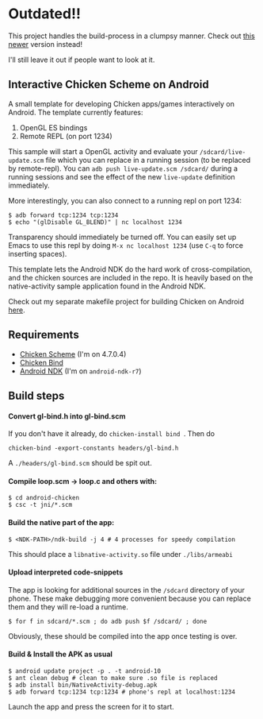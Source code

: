 # Outdated!!

This project handles the build-process in a clumpsy manner. Check out 
[this newer](https://github.com/chicken-mobile/chicken-sdl2-android-builder) version instead!

I'll still leave it out if people want to look at it.

## Interactive Chicken Scheme on Android 

A small template for developing Chicken apps/games interactively on
Android. The template currently features:

1. OpenGL ES bindings
1. Remote REPL (on port 1234)

This sample will start a OpenGL activity and evaluate your
`/sdcard/live-update.scm` file which you can replace in a running
session (to be replaced by remote-repl). You can `adb push live-update.scm /sdcard/` during
a running sessions and see the effect of the new `live-update` definition immediately.

More interestingly, you can also connect to a running repl on port 1234:

    $ adb forward tcp:1234 tcp:1234
    $ echo "(glDisable GL_BLEND)" | nc localhost 1234

Transparency should immediately be turned off. You can easily set up Emacs
to use this repl by doing `M-x nc localhost 1234` (use `C-q` to force inserting spaces).

This template lets the Android NDK do the hard work of
cross-compilation, and the chicken sources are included in the repo. 
It is heavily based on the native-activity sample
application found in the Android NDK.

Check out my separate makefile project for building Chicken on Android 
[here](https://github.com/kristianlm/chicken-android).

## Requirements

  [Chicken Scheme]: http://call-cc.org
  [Android NDK]: http://developer.android.com/sdk/ndk/index.html
  [Chicken Bind]: http://wiki.call-cc.org/eggref/4/bind
  

* [Chicken Scheme] \(I'm on 4.7.0.4) 
* [Chicken Bind]
* [Android NDK] \(I'm on `android-ndk-r7`)


## Build steps

#### Convert gl-bind.h into gl-bind.scm
If you don't have it already, do `chicken-install bind `. Then do

    chicken-bind -export-constants headers/gl-bind.h

A `./headers/gl-bind.scm` should be spit out.

#### Compile loop.scm -> loop.c and others with:

    $ cd android-chicken
    $ csc -t jni/*.scm

#### Build the native part of the app:

    $ <NDK-PATH>/ndk-build -j 4 # 4 processes for speedy compilation

This should place a `libnative-activity.so` file under `./libs/armeabi`

#### Upload interpreted code-snippets

The app is looking for additional sources in the `/sdcard` directory of your phone. 
These make debugging more convenient because you can replace them and they will re-load a runtime.

    $ for f in sdcard/*.scm ; do adb push $f /sdcard/ ; done

Obviously, these should be compiled into the app once testing is over.

#### Build & Install the APK as usual

    $ android update project -p . -t android-10
    $ ant clean debug # clean to make sure .so file is replaced
    $ adb install bin/NativeActivity-debug.apk
    $ adb forward tcp:1234 tcp:1234 # phone's repl at localhost:1234

Launch the app and press the screen for it to start.
